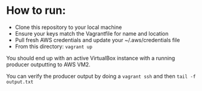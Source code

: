 How to run:
===========

- Clone this repository to your local machine
- Ensure your keys match the Vagrantfile for name and location
- Pull fresh AWS credentials and update your ~/.aws/credentials file
- From this directory:
`vagrant up`

You should end up with an active VirtualBox instance with a running producer outputting to AWS VM2.

You can verify the producer output by doing a `vagrant ssh` and then `tail -f output.txt`
